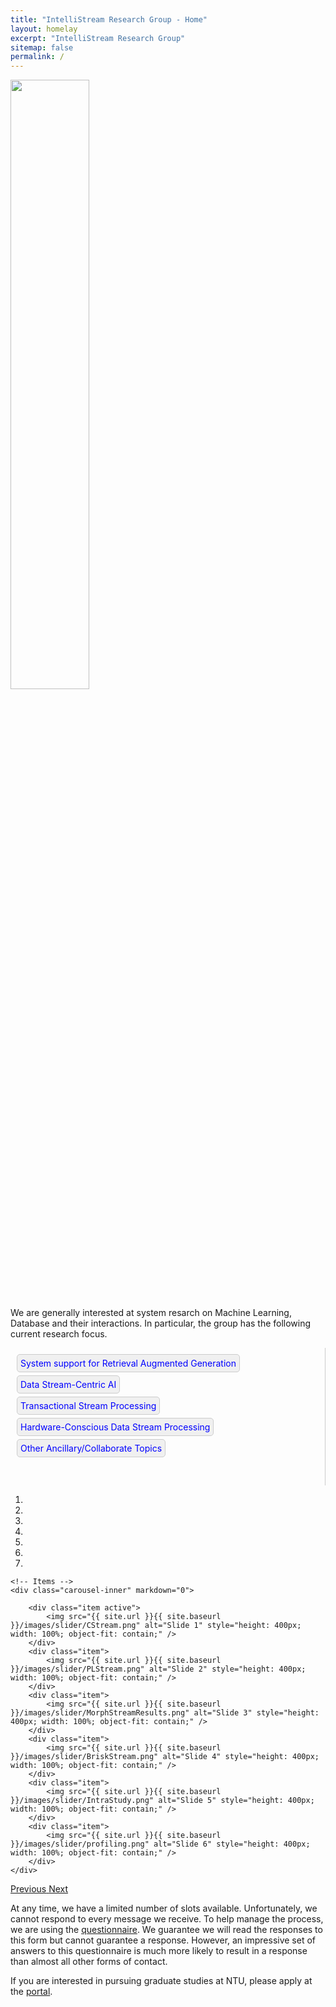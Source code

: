 ```yaml
---
title: "IntelliStream Research Group - Home"
layout: homelay
excerpt: "IntelliStream Research Group"
sitemap: false
permalink: /
---
```

<img src="{{ site.url }}{{ site.baseurl }}/images/teampic/team.jpg" width="50%" style="float: center" />


We are generally interested at system resarch on Machine Learning, Database and their interactions. In particular, the group has the following current research focus. 

<style>
  .nav-bar {
    display: flex;
    flex-direction: column;
    align-items: flex-start;
    padding: 10px;
    border-right: 1px solid #ccc;
    min-height: 200px; /* Adjust as needed */
  }

  .nav-button {
    cursor: pointer;
    color: blue;
    padding: 5px;
    margin-bottom: 5px;
    border: 1px solid #ccc;
    border-radius: 5px;
    text-align: center;
    background-color: #f0f0f0;
  }

  .nav-button:hover {
    background-color: #e0e0e0;
  }

  .content-section {
    display: none;
    margin-left: 20px;
    padding: 10px;
  }

  .active-section {
    display: block;
  }
</style>

<script>
  function showSection(sectionId) {
    var sections = document.getElementsByClassName('content-section');
    for (var i = 0; i < sections.length; i++) {
      sections[i].style.display = 'none';
    }
    var activeSection = document.getElementById(sectionId);
    activeSection.style.display = 'block';
  }
</script>

<div class="nav-bar">
  <div class="nav-button" onclick="showSection('RAG')">System support for Retrieval Augmented Generation</div>
  <div class="nav-button" onclick="showSection('DSAI')">Data Stream-Centric AI</div>
  <div class="nav-button" onclick="showSection('TSP')">Transactional Stream Processing</div>
  <div class="nav-button" onclick="showSection('HWSP')">Hardware-Conscious Data Stream Processing</div>
  <div class="nav-button" onclick="showSection('ancillaryTopics')">Other Ancillary/Collaborate Topics</div>
</div>

<div id="RAG" class="content-section">
	<ul>
	  <li><a href="">visionary preprint</a> (preparing)</li>
	</ul>
</div>

<div id="DSAI" class="content-section">
	<ul>
		<li><i>AI for Data Stream Management</i>:
		<ul>
		  <li><a href="https://tonyskyzeng.github.io/downloads/PECJ_TR.pdf">Join on Disorder Data Streams with Proactive Error Compensation (SIGMOD'24)</a></li>
		</ul>
		</li>
		<li><i>Data Stream Mining</i>:
		<ul>
		  <li><a href="https://dl.acm.org/doi/abs/10.1145/3589307">In-Depth Study of Data Stream Clustering (SIGMOD'23)</a></li>
		  <li><a href="https://arxiv.org/abs/2309.04799">Self-Optimizing Data Stream Clustering (arxiv'23<sup>a</sup>)</a></li>
		  <li><a href="https://dl.acm.org/doi/abs/10.5555/3489146.3489189">Progressive Trajectory Exploration (BigMM'19)</a></li>
		</ul>
		</li>
		<li><i>Online Machine Learning</i>:
		<ul>
		  <li><a href="https://intellistream.github.io/downloads/papers/sentistream_EMNLP.pdf">Co-Training-based Online Sentiment Analysis (EMNLP'23, <i>Main</i>)</a></li>
		  <li><a href="https://intellistream.github.io/downloads/papers/preprints/OCKL.pdf">Online Continual Knowledge Learning (arxiv'23<sup>b</sup>)</a></li>
		  <li><a href="https://arxiv.org/abs/2203.12368">Scalable Polarity Labelling (arxiv'22)</a></li>
		</ul>
	  </li>
	</ul>
</div>

<div id="TSP" class="content-section">
	<ul>
	  <li><i>TSP System</i>:
		<ul>
		  <li><a href="">Scalable Processing of Transactions over Streams (ICDE'24 Demo)</a></li>
		  <li><a href="https://intellistream.github.io/downloads/papers/MorphStream_CR.pdf">Scalable TSP on Multicores (SIGMOD'23)</a></li>
		  <li><a href="https://rdcu.be/dncBQ">Survey on TSP (VLDBJ'23)</a></li>
		  <li><a href="https://arxiv.org/pdf/2307.12749.pdf">More Scalable TSP on Multicores (arxiv'23<sup>c</sup>)</a></li>
		  <li><a href="https://doi.org/10.1109/ICDE48307.2020.00136">Towards Scalable TSP on Multicores (ICDE'20)</a></li>
		</ul>
	  </li>
	  <li><i>Its Applications</i>:
		<ul>
		  <li><a href="https://arxiv.org/pdf/2307.10732.pdf">TSP for Network Function virtualization (NFV) (arxiv'23<sup>a</sup>)</a></li>
		  <li><a href="https://arxiv.org/pdf/2307.08225.pdf">TSP for Large Language Model (LLM) (arxiv'23<sup>b</sup>)</a></li>
		</ul>
	  </li>
	</ul>
</div>

<div id="HWSP" class="content-section">
	<ul>
	  <li><i>Algorithms</i>:
		<ul>
		  <li><a href="https://ieeexplore.ieee.org/document/10184703">Stream Compression on AMP (ICDE'23<sup>a</sup>)</a></li>
		  <li><a href="https://ieeexplore.ieee.org/document/10184828">Scalable Streaming Join on Multicores (ICDE'23<sup>b</sup>)</a></li>
		  <li><a href="https://dl.acm.org/doi/abs/10.1145/3583678.3596885">HW-Conscious Stream Compression (DEBS'23)</a></li>
		  <li><a href="https://arxiv.org/pdf/2306.10228.pdf">HW-Conscious Stream Compression (arxiv'23)</a></li>
		  <li><a href="https://dl.acm.org/doi/10.1145/3448016.3452793">Empirical Study of Streaming Join on Multicores (SIGMOD'21)</a></li>
		</ul>
	  </li>
	  <li><i>Systems</i>:
		<ul>
		  <li><a href="https://doi.org/10.1109/TPDS.2021.3066407">Stream Processing on CPU-GPU (TPDS'21)</a></li>
		  <li><a href="https://dl.acm.org/doi/10.1145/3385658.3385662">Survey on HW-Conscious Stream Processing (SIGMOD Rec'20)</a></li>
		  <li><a href="https://dl.acm.org/doi/abs/10.5555/3489146.3489189">Stream Processing on CPU-GPU (USENIX ATC'20)</a></li>
		  <li><a href="https://dl.acm.org/doi/10.1145/3299869.3300067">NUMA-aware Stream Processing (SIGMOD'19)</a></li>
		  <li><a href="https://doi.org/10.1109/ICDE.2017.119">Profiling of Streaming System on Multicore (ICDE'17)</a></li>
		</ul>
	  </li>
	  <li><i>Non-Streaming Systems</i>:
		<ul>
		  <li><a href="https://dl.acm.org/doi/10.14778/2536274.2536319">APU Systems (VLDB'13, VLDB'14, MASCOTS'15, TPDS'17)</a></li>
		  <li><a href="https://ieeexplore.ieee.org/document/7425227">FPGA Systems (TPDS'16)</a></li>
		</ul>
	  </li>
	</ul>
</div>

<div id="ancillaryTopics" class="content-section">
  <ul>
    <li><a href="">View Materialization in Video Databases</a> with Zhejiang Univeristy, Prof.Dongxiang Zhang (SIGMOD'24)</li>
    <li><a href="https://intellistream.github.io/downloads/papers/CompressStreamDB.pdf">CompressDB</a> with Renmin Univeristy of China, Prof.Feng Zhang (ICDE'23)</li>
    <li><a href="https://www.ijcai.org/proceedings/2020/610">Parking Prediction</a> with Renmin Univeristy of China, Prof.Feng Zhang (IJCAI'20, TKDE'21, VLDBJ'22)</li>    
    <li><a href="https://doi.org/10.1109/ICDE.2017.166">MQO in CEP</a> with SAP (ICDE'17)</li>
    <li><a href="https://ieeexplore.ieee.org/document/7877153">Cloud Resource Mgmt</a> with Tianjin Univeristy, Prof.Shanjiang Tang (SC'16)</li>
  </ul>
</div>


<div markdown="0" id="carousel" class="carousel slide" data-ride="carousel" data-interval="3000" data-pause="hover" >
    <!-- Menu -->
    <ol class="carousel-indicators">
        <li data-target="#carousel" data-slide-to="0" class="active"></li>
        <li data-target="#carousel" data-slide-to="1"></li>
        <li data-target="#carousel" data-slide-to="2"></li>
        <li data-target="#carousel" data-slide-to="3"></li>
        <li data-target="#carousel" data-slide-to="4"></li>
        <li data-target="#carousel" data-slide-to="5"></li>
        <li data-target="#carousel" data-slide-to="6"></li>
    </ol>

    <!-- Items -->
    <div class="carousel-inner" markdown="0">

        <div class="item active">
            <img src="{{ site.url }}{{ site.baseurl }}/images/slider/CStream.png" alt="Slide 1" style="height: 400px; width: 100%; object-fit: contain;" />
        </div>
        <div class="item">
            <img src="{{ site.url }}{{ site.baseurl }}/images/slider/PLStream.png" alt="Slide 2" style="height: 400px; width: 100%; object-fit: contain;" />
        </div>
        <div class="item">
            <img src="{{ site.url }}{{ site.baseurl }}/images/slider/MorphStreamResults.png" alt="Slide 3" style="height: 400px; width: 100%; object-fit: contain;" />
        </div>
        <div class="item">
            <img src="{{ site.url }}{{ site.baseurl }}/images/slider/BriskStream.png" alt="Slide 4" style="height: 400px; width: 100%; object-fit: contain;" />
        </div>
        <div class="item">
            <img src="{{ site.url }}{{ site.baseurl }}/images/slider/IntraStudy.png" alt="Slide 5" style="height: 400px; width: 100%; object-fit: contain;" />
        </div>
        <div class="item">
            <img src="{{ site.url }}{{ site.baseurl }}/images/slider/profiling.png" alt="Slide 6" style="height: 400px; width: 100%; object-fit: contain;" />
        </div>		
    </div>
  <a class="left carousel-control" href="#carousel" role="button" data-slide="prev">
    <span class="glyphicon glyphicon-chevron-left" aria-hidden="true"></span>
    <span class="sr-only">Previous</span>
  </a>
  <a class="right carousel-control" href="#carousel" role="button" data-slide="next">
    <span class="glyphicon glyphicon-chevron-right" aria-hidden="true"></span>
    <span class="sr-only">Next</span>
  </a>
</div>

At any time, we have a limited number of slots available. Unfortunately, we cannot respond to every message we receive. To help manage the process, we are using the <a href='https://forms.office.com/r/NrLZxYjrhg'>questionnaire</a>. We guarantee we will read the responses to this form but cannot guarantee a response. However, an impressive set of answers to this questionnaire is much more likely to result in a response than almost all other forms of contact. 

If you are interested in pursuing graduate studies at NTU, please apply at the <a href='https://venus.wis.ntu.edu.sg/GOAL/OnlineApplicationModule/frmOnlineApplication.ASPX'>portal</a>.